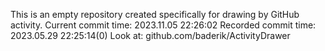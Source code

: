 This is an empty repository created specifically for drawing by GitHub activity.
Current commit time: 2023.11.05 22:26:02
Recorded commit time: 2023.05.29 22:25:14(0)
Look at: github.com/baderik/ActivityDrawer
